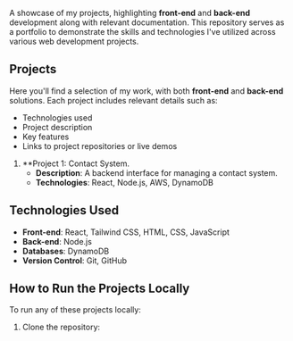 

A showcase of my projects, highlighting **front-end** and **back-end** development along with relevant documentation. This repository serves as a portfolio to demonstrate the skills and technologies I've utilized across various web development projects.

## Projects

Here you'll find a selection of my work, with both **front-end** and **back-end** solutions. Each project includes relevant details such as:

- Technologies used
- Project description
- Key features
- Links to project repositories or live demos

1. **Project 1: Contact System. 
   - **Description**: A backend interface for managing a contact system.
   - **Technologies**: React, Node.js,  AWS, DynamoDB 

## Technologies Used

- **Front-end**: React, Tailwind CSS, HTML, CSS, JavaScript
- **Back-end**: Node.js
- **Databases**: DynamoDB
- **Version Control**: Git, GitHub

## How to Run the Projects Locally

To run any of these projects locally:

1. Clone the repository:
 
